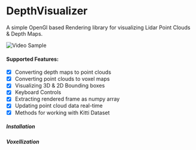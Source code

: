 # DepthVisualizer
A simple OpenGl based Rendering library for visualizing Lidar Point Clouds & Depth Maps.

![Video Sample](https://i.imgur.com/VNyITgQ.gif)

#### Supported Features:
- [x] Converting depth maps to point clouds
- [x] Converting point clouds to voxel maps
- [x] Visualizing 3D & 2D Bounding boxes
- [x] Keyboard Controls
- [x] Extracting rendered frame as numpy array
- [x] Updating point cloud data real-time
- [x] Methods for working with Kitti Dataset

##### Installation


##### Voxellization

